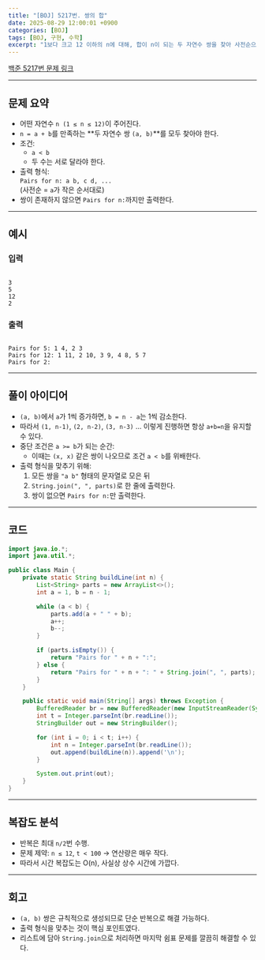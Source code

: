 ```yaml
---
title: "[BOJ] 5217번. 쌍의 합"
date: 2025-08-29 12:00:01 +0900
categories: [BOJ]
tags: [BOJ, 구현, 수학]
excerpt: "1보다 크고 12 이하의 n에 대해, 합이 n이 되는 두 자연수 쌍을 찾아 사전순으로 출력하는 문제"
---
```


[백준 5217번 문제 링크](https://www.acmicpc.net/problem/5217)

---

## 문제 요약

- 어떤 자연수 `n (1 ≤ n ≤ 12)`이 주어진다.
- `n = a + b`를 만족하는 **두 자연수 쌍 `(a, b)`**를 모두 찾아야 한다.
- 조건:
  - `a < b`
  - 두 수는 서로 달라야 한다.
- 출력 형식:  
  `Pairs for n: a b, c d, ...`  
  (사전순 = `a`가 작은 순서대로)
- 쌍이 존재하지 않으면 `Pairs for n:`까지만 출력한다.

---

## 예시

### 입력
```

3
5
12
2

```

### 출력
```

Pairs for 5: 1 4, 2 3
Pairs for 12: 1 11, 2 10, 3 9, 4 8, 5 7
Pairs for 2:

````

---

## 풀이 아이디어

- `(a, b)`에서 `a`가 1씩 증가하면, `b = n - a`는 1씩 감소한다.
- 따라서 `(1, n-1)`, `(2, n-2)`, `(3, n-3)` … 이렇게 진행하면 항상 `a+b=n`을 유지할 수 있다.
- 중단 조건은 `a >= b`가 되는 순간:
  - 이때는 `(x, x)` 같은 쌍이 나오므로 조건 `a < b`를 위배한다.
- 출력 형식을 맞추기 위해:
  1. 모든 쌍을 `"a b"` 형태의 문자열로 모은 뒤
  2. `String.join(", ", parts)`로 한 줄에 출력한다.
  3. 쌍이 없으면 `Pairs for n:`만 출력한다.

---

## 코드

```java
import java.io.*;
import java.util.*;

public class Main {
    private static String buildLine(int n) {
        List<String> parts = new ArrayList<>();
        int a = 1, b = n - 1;

        while (a < b) {
            parts.add(a + " " + b);
            a++;
            b--;
        }

        if (parts.isEmpty()) {
            return "Pairs for " + n + ":";
        } else {
            return "Pairs for " + n + ": " + String.join(", ", parts);
        }
    }

    public static void main(String[] args) throws Exception {
        BufferedReader br = new BufferedReader(new InputStreamReader(System.in));
        int t = Integer.parseInt(br.readLine());
        StringBuilder out = new StringBuilder();

        for (int i = 0; i < t; i++) {
            int n = Integer.parseInt(br.readLine());
            out.append(buildLine(n)).append('\n');
        }

        System.out.print(out);
    }
}
````

---

## 복잡도 분석

* 반복은 최대 `n/2`번 수행.
* 문제 제약: `n ≤ 12`, `t < 100` → 연산량은 매우 작다.
* 따라서 시간 복잡도는 O(n), 사실상 상수 시간에 가깝다.

---

## 회고

* `(a, b)` 쌍은 규칙적으로 생성되므로 단순 반복으로 해결 가능하다.
* 출력 형식을 맞추는 것이 핵심 포인트였다.
* 리스트에 담아 `String.join`으로 처리하면 마지막 쉼표 문제를 깔끔히 해결할 수 있다.
